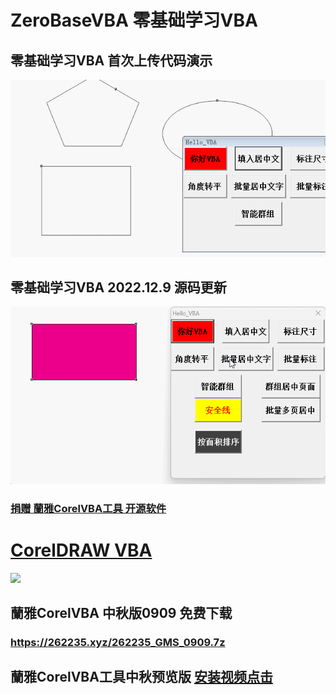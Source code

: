 # ZeroBaseVBA  零基础学习VBA

## 零基础学习VBA 首次上传代码演示
![](001.gif)


## 零基础学习VBA 2022.12.9 源码更新
![](https://raw.githubusercontent.com/hongwenjun/img/master/VBA/002.gif)



### [捐赠 蘭雅CorelVBA工具 开源软件](https://github.com/hongwenjun/corelvba/blob/main/donate.md)
# [CorelDRAW VBA](https://262235.xyz/index.php/tag/vba/)
![](https://262235.xyz/usr/uploads/2022/03/525753621.webp)

## 蘭雅CorelVBA 中秋版0909 免费下载
### https://262235.xyz/262235_GMS_0909.7z

## 蘭雅CorelVBA工具中秋预览版 [安装视频点击](https://262235.xyz/CorelVBA/install.mp4)